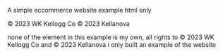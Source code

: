 A simple eccommerce website example html only

© 2023 WK Kellogg Co © 2023 Kellanova

none of the element in this example is my own, all rights to © 2023 WK Kellogg Co and © 2023 Kellanova i only built an example of the website
